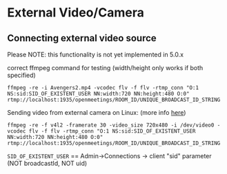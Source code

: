 <!-- 
# Licensed under the Apache License, Version 2.0 (the "License") http://www.apache.org/licenses/LICENSE-2.0 -->

# External Video/Camera

## Connecting external video source

<div class="bd-callout bd-callout-danger">
	Please NOTE: this functionality is not yet implemented in 5.0.x
</div>

correct ffmpeg command for testing (width/height only works if both specified)

```
ffmpeg -re -i Avengers2.mp4 -vcodec flv -f flv -rtmp_conn "O:1 NS:sid:SID_OF_EXISTENT_USER NN:width:720 NN:height:480 O:0" rtmp://localhost:1935/openmeetings/ROOM_ID/UNIQUE_BROADCAST_ID_STRING
```

Sending video from external camera on Linux: (more info <a href="https://trac.ffmpeg.org/wiki/Capture/Webcam">here</a>)

```
ffmpeg -re -f v4l2 -framerate 30 -video_size 720x480 -i /dev/video0 -vcodec flv -f flv -rtmp_conn "O:1 NS:sid:SID_OF_EXISTENT_USER NN:width:720 NN:height:480 O:0" rtmp://localhost:1935/openmeetings/ROOM_ID/UNIQUE_BROADCAST_ID_STRING
```

`SID_OF_EXISTENT_USER` == Admin->Connections -> client "sid" parameter (NOT broadcastId, NOT uid)
